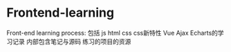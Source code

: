 # Frontend-learning
Front-end learning process: 包括 js html css css新特性 Vue Ajax Echarts的学习记录 内部包含笔记与源码 练习的项目的资源
